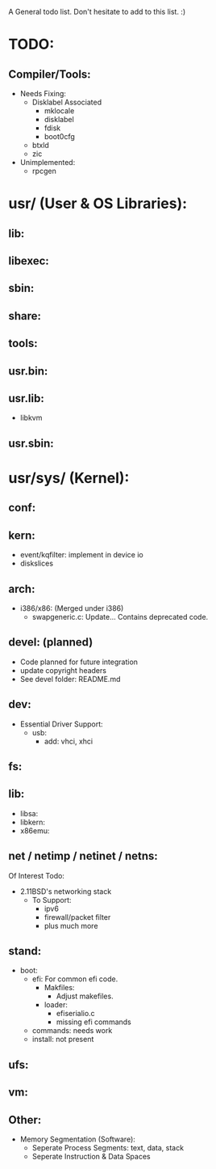A General todo list. Don't hesitate to add to this list. :)

# TODO:
## Compiler/Tools:
- Needs Fixing:
	- Disklabel Associated
		- mklocale
		- disklabel
		- fdisk
		- boot0cfg
	- btxld
	- zic
- Unimplemented:
	- rpcgen

# usr/ (User & OS Libraries):
## lib:

## libexec:

## sbin:

## share:

## tools:

## usr.bin:

## usr.lib:
- libkvm

## usr.sbin:

# usr/sys/ (Kernel):
## conf:

## kern:
- event/kqfilter: implement in device io
- diskslices

## arch:
- i386/x86: (Merged under i386)
	- swapgeneric.c: Update... Contains deprecated code.

## devel: (planned)
- Code planned for future integration
- update copyright headers
- See devel folder: README.md

## dev:
- Essential Driver Support:
	- usb:
		- add: vhci, xhci

## fs:


## lib:
- libsa:
- libkern:
- x86emu:

## net / netimp / netinet / netns:
Of Interest Todo:
- 2.11BSD's networking stack
	- To Support:
		- ipv6
		- firewall/packet filter
		- plus much more

## stand:
- boot:
	- efi: For common efi code.
		- Makfiles:
			- Adjust makefiles.
		- loader:
			- efiserialio.c
			- missing efi commands
	- commands: needs work
	- install: not present

## ufs:

## vm:

## Other:
- Memory Segmentation (Software):
	- Seperate Process Segments: text, data, stack
	- Seperate Instruction & Data Spaces
